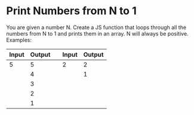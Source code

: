 # Print Numbers from N to 1
You are given a number N. Create a JS function that loops through all the numbers from N to 1 and prints them in an array. N will always be positive.
<br>
Examples:
<br>
<table>
<thead>
  <tr>
    <th>Input</th>
    <th>Output</th>
    <th></th>
    <th>Input</th>
    <th>Output</th>
  </tr>
</thead>
<tbody>
  <tr>
    <td>5</td>
    <td>5</td>
    <td></td>
    <td>2</td>
    <td>2</td>
  </tr>
  <tr>
    <td></td>
    <td>4</td>
    <td></td>
    <td></td>
    <td>1</td>
  </tr>
  <tr>
    <td></td>
    <td>3</td>
    <td></td>
    <td></td>
    <td></td>
  </tr>
  <tr>
    <td></td>
    <td>2</td>
    <td></td>
    <td></td>
    <td></td>
  </tr>
  <tr>
    <td></td>
    <td>1</td>
    <td></td>
    <td></td>
    <td></td>
  </tr>
</tbody>
</table>
